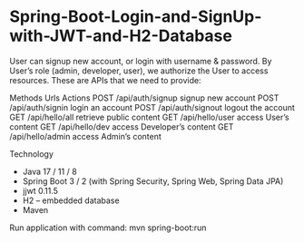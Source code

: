 # Spring-Boot-Login-and-SignUp-with-JWT-and-H2-Database
User can signup new account, or login with username & password.
By User’s role (admin, developer, user), we authorize the User to access resources.
These are APIs that we need to provide:

Methods	       Urls	                     Actions
POST	        /api/auth/signup	       signup new account
POST	        /api/auth/signin	       login an account
POST	        /api/auth/signout	       logout the account
GET	          /api/hello/all	         retrieve public content
GET	          /api/hello/user	         access User’s content
GET	          /api/hello/dev	         access Developer’s content
GET	          /api/hello/admin	       access Admin’s content

Technology
- Java 17 / 11 / 8
- Spring Boot 3 / 2 (with Spring Security, Spring Web, Spring Data JPA)
- jjwt 0.11.5
- H2 – embedded database
- Maven

Run application with command: mvn spring-boot:run

